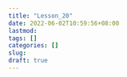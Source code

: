 ```yaml
---
title: "Lesson_20"
date: 2022-06-02T10:59:56+08:00
lastmod:
tags: []
categories: []
slug:
draft: true
---
```


